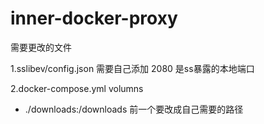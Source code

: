 # inner-docker-proxy

需要更改的文件

1.sslibev/config.json 需要自己添加
2080 是ss暴露的本地端口

2.docker-compose.yml
volumns
 - ./downloads:/downloads
 前一个要改成自己需要的路径

